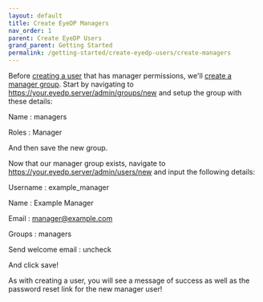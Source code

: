 ```yaml
---
layout: default
title: Create EyeDP Managers
nav_order: 1
parent: Create EyeDP Users
grand_parent: Getting Started
permalink: /getting-started/create-eyedp-users/create-managers
---
```


Before [creating a user](/getting-started/create-eyedp-users) that has manager permissions, we'll [create a manager group](/getting-started/create-eyedp-group). Start by navigating to https://your.eyedp.server/admin/groups/new and setup the group with these details:

Name
: managers

Roles
: Manager

And then save the new group.

Now that our manager group exists, navigate to https://your.eyedp.server/admin/users/new and input the following details:

Username
: example_manager

Name
: Example Manager

Email
: manager@example.com

Groups
: managers

Send welcome email
: uncheck

And click save!

As with creating a user, you will see a message of success as well as the password reset link for the new manager user!
